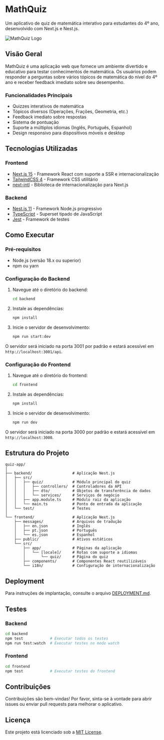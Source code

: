 # MathQuiz

Um aplicativo de quiz de matemática interativo para estudantes do 4º ano, desenvolvido com Next.js e Nest.js.

![MathQuiz Logo](frontend/public/logo.png)

## Visão Geral

MathQuiz é uma aplicação web que fornece um ambiente divertido e educativo para testar conhecimentos de matemática. Os usuários podem responder a perguntas sobre vários tópicos de matemática do nível do 4º ano e receber feedback imediato sobre seu desempenho.

### Funcionalidades Principais

- Quizzes interativos de matemática
- Tópicos diversos (Operações, Frações, Geometria, etc.)
- Feedback imediato sobre respostas
- Sistema de pontuação
- Suporte a múltiplos idiomas (Inglês, Português, Espanhol)
- Design responsivo para dispositivos móveis e desktop

## Tecnologias Utilizadas

### Frontend
- [Next.js 15](https://nextjs.org/) - Framework React com suporte a SSR e internacionalização
- [TailwindCSS 4](https://tailwindcss.com/) - Framework CSS utilitário
- [next-intl](https://next-intl-docs.vercel.app/) - Biblioteca de internacionalização para Next.js

### Backend
- [Nest.js 11](https://nestjs.com/) - Framework Node.js progressivo
- [TypeScript](https://www.typescriptlang.org/) - Superset tipado de JavaScript
- [Jest](https://jestjs.io/) - Framework de testes

## Como Executar

### Pré-requisitos
- Node.js (versão 18.x ou superior)
- npm ou yarn

### Configuração do Backend
1. Navegue até o diretório do backend:
   ```bash
   cd backend
   ```

2. Instale as dependências:
   ```bash
   npm install
   ```

3. Inicie o servidor de desenvolvimento:
   ```bash
   npm run start:dev
   ```

O servidor será iniciado na porta 3001 por padrão e estará acessível em `http://localhost:3001/api`.

### Configuração do Frontend
1. Navegue até o diretório do frontend:
   ```bash
   cd frontend
   ```

2. Instale as dependências:
   ```bash
   npm install
   ```

3. Inicie o servidor de desenvolvimento:
   ```bash
   npm run dev
   ```

O servidor será iniciado na porta 3000 por padrão e estará acessível em `http://localhost:3000`.

## Estrutura do Projeto

```
quiz-app/
│
├── backend/                  # Aplicação Nest.js
│   ├── src/
│   │   ├── quiz/             # Módulo principal do quiz
│   │   │   ├── controllers/  # Controladores da API
│   │   │   ├── dto/          # Objetos de transferência de dados
│   │   │   └── services/     # Serviços de negócio
│   │   ├── app.module.ts     # Módulo raiz da aplicação
│   │   └── main.ts           # Ponto de entrada da aplicação
│   └── test/                 # Testes
│
└── frontend/                 # Aplicação Next.js
    ├── messages/             # Arquivos de tradução
    │   ├── en.json           # Inglês
    │   ├── pt.json           # Português
    │   └── es.json           # Espanhol
    ├── public/               # Ativos estáticos
    └── src/
        ├── app/              # Páginas da aplicação
        │   └── [locale]/     # Rotas com suporte a idiomas
        │       └── quiz/     # Página do quiz
        ├── components/       # Componentes React reutilizáveis
        └── i18n/             # Configuração de internacionalização
```

## Deployment

Para instruções de implantação, consulte o arquivo [DEPLOYMENT.md](DEPLOYMENT.md).

## Testes

### Backend
```bash
cd backend
npm test            # Executar todos os testes
npm run test:watch  # Executar testes no modo watch
```

### Frontend
```bash
cd frontend
npm test            # Executar testes do frontend
```

## Contribuições

Contribuições são bem-vindas! Por favor, sinta-se à vontade para abrir issues ou enviar pull requests para melhorar o aplicativo.

## Licença

Este projeto está licenciado sob a [MIT License](LICENSE). 